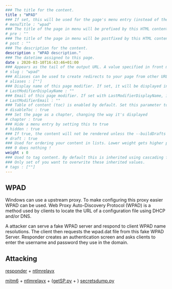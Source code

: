 ```yaml
---
### The title for the content.
title : "WPAD"
### If set, this will be used for the page's menu entry (instead of the `title` attribute)
# menuTitle : "wpad"
### The title of the page in menu will be prefixed by this HTML content
# pre : ""
### The title of the page in menu will be postfixed by this HTML content
# post : ""
### The description for the content.
description : "WPAD description."
### The datetime assigned to this page.
date : 2020-03-10T16:43:46+01:00
### Appears as the tail of the output URL. A value specified in front matter will override the segment of the URL based on the filename.
# slug : "wpad"
### Aliases can be used to create redirects to your page from other URLs.
# aliases : [""]
### Display name of this page modifier. If set, it will be displayed in the footer.
# LastModifierDisplayName : ""
### Email of this page modifier. If set with LastModifierDisplayName, it will be displayed in the footer
# LastModifierEmail : ""
### Table of content (toc) is enabled by default. Set this parameter to true to disable it.
# disableToc : true
### Set the page as a chapter, changing the way it's displayed
# chapter : true
### Hide a menu entry by setting this to true
# hidden : true
### If true, the content will not be rendered unless the --buildDrafts flag is passed to the hugo command.
# draft : true
### Used for ordering your content in lists. Lower weight gets higher precedence. So content with lower weight will come first.
### 0 does nothing !
weight : 0
### Used to tag content. By default this is inherited using cascading from _index.md files
### Only set of you want to overwrite these inherited values.
# tags : [""]
---
```


## WPAD

Windows can use a upstream proxy. To make configuring this proxy easier WPAD can be used. Web Proxy Auto-Discovery Protocol (WPAD) is a method used by clients to locate the URL of a configuration file using DHCP and/or DNS. 

A attacker can serve a fake WPAD server and respond to client WPAD name resolutions. The client then requests the wpad.dat file from this fake WPAD Server. Responder creates an authentication screen and asks clients to enter the username and password they use in the domain.

## Attacking

[responder](https://github.com/lgandx/Responder) + [ntlmrelayx](https://github.com/SecureAuthCorp/impacket)

[mitm6](https://github.com/fox-it/mitm6) + [ntlmrelayx](https://github.com/SecureAuthCorp/impacket) + ([getSP.py](https://github.com/SecureAuthCorp/impacket) + ) [secretsdump.py](https://github.com/SecureAuthCorp/impacket)
